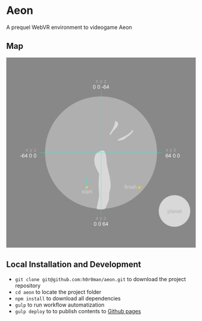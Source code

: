 # Aeon

A prequel WebVR environment to videogame Aeon

## Map

![Map](map.png)

## Local Installation and Development

- `git clone git@github.com:h0r0man/aeon.git` to download the project repository
- `cd aeon` to locate the project folder
- `npm install` to download all dependencies
- `gulp` to run workflow automatization
- `gulp deploy` to to publish contents to [Github pages](https://pages.github.com/)
